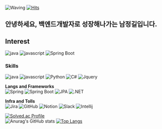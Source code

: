 ![Waving](https://capsule-render.vercel.app/api?type=waving&height=200&color=gradient&text=ㅎㅇ%&fontAlignY=50&fontAlign=39)
[![Hits](https://hits.seeyoufarm.com/api/count/incr/badge.svg?url=https%3A%2F%2Fgithub.com%2Fletsgilit&count_bg=%23E39D45&title_bg=%23DF7070&icon=azurepipelines.svg&icon_color=%23E7E7E7&title=hits&edge_flat=false)](https://hits.seeyoufarm.com)
## 안녕하세요, 백엔드개발자로 성장해나가는 남정길입니다.

## Interest
![java](https://img.shields.io/badge/java-000000?style=for-the-badge&logo=openjdk)
![javascript](https://img.shields.io/badge/javascript-%23F7DF1E?style=for-the-badge&logo=javascript&logoColor=black)
![Spring Boot](https://img.shields.io/badge/springboot-6DB33F?style=for-the-badge&logo=springboot&logoColor=white)

### Skills
![java](https://img.shields.io/badge/java-000000?style=for-the-badge&logo=openjdk)
![javascript](https://img.shields.io/badge/javascript-%23F7DF1E?style=for-the-badge&logo=javascript&logoColor=black)
![Python](https://img.shields.io/badge/Python-3776AB?style=for-the-badge&logo=python&logoColor=black)
![C#](https://img.shields.io/badge/csharp-%23512BD4?style=for-the-badge&logo=csharp&logoColor=white)
![Jquery](https://img.shields.io/badge/Jquery-0769AD?style=for-the-badge&logo=openjdk)

**Langs and Frameworks**<br>
![Spring](https://img.shields.io/badge/spring-6DB33F?style=for-the-badge&logo=spring&logoColor=white)
![Spring Boot](https://img.shields.io/badge/springboot-6DB33F?style=for-the-badge&logo=springboot&logoColor=white)
![JPA](https://img.shields.io/badge/JPA-FF3621?style=for-the-badge&logo=Databricks&logoColor=white)
![.NET](https://img.shields.io/badge/.NET-512BD4?style=for-the-badge&logo=.net&logoColor=white)

**Infra and Tolls**<br>
![Jira](https://img.shields.io/badge/-JiraSoftware-0052CC?style=for-the-badge&logo=JiraSoftware&logoColor=white)
![GitHub](https://img.shields.io/badge/-GitHub-181717?style=for-the-badge&logo=github&logoColor=white)
![Notion](https://img.shields.io/badge/-Notion-000000?style=for-the-badge&logo=notion&logoColor=white)
![Slack](https://img.shields.io/badge/-Slack-4A154B?style=for-the-badge&logo=slack&logoColor=white)
![Intellij](https://img.shields.io/badge/-Intellij-000000?style=for-the-badge&logo=intellijidea&logoColor=white)

[![Solved.ac Profile](http://mazassumnida.wtf/api/v2/generate_badge?boj=wjdrlf5781)](https://solved.ac/wjdrlf5781/)<br>
![Anurag's GitHub stats](https://github-readme-stats.vercel.app/api?username=letsgilit&show_icons=true&theme=radical)
[![Top Langs](https://github-readme-stats.vercel.app/api/top-langs/?username=letsgilit&layout=compact)](https://github.com/letsgilit/github-readme-stats)
